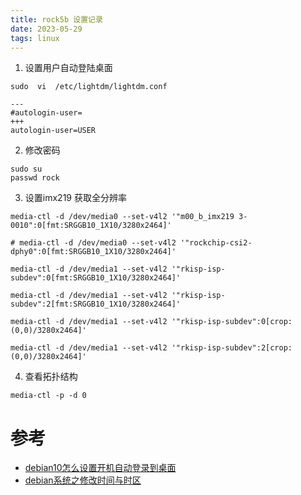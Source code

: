 ```yaml
---
title: rock5b 设置记录
date: 2023-05-29  
tags: linux 
---
```

1. 设置用户自动登陆桌面
```Shell
sudo  vi  /etc/lightdm/lightdm.conf

---
#autologin-user=
+++
autologin-user=USER
```

2. 修改密码
```Shell
sudo su
passwd rock
```

3.  设置imx219 获取全分辨率
```Shell
media-ctl -d /dev/media0 --set-v4l2 '"m00_b_imx219 3-0010":0[fmt:SRGGB10_1X10/3280x2464]'

# media-ctl -d /dev/media0 --set-v4l2 '"rockchip-csi2-dphy0":0[fmt:SRGGB10_1X10/3280x2464]'

media-ctl -d /dev/media1 --set-v4l2 '"rkisp-isp-subdev":0[fmt:SRGGB10_1X10/3280x2464]'

media-ctl -d /dev/media1 --set-v4l2 '"rkisp-isp-subdev":2[fmt:SRGGB10_1X10/3280x2464]'

media-ctl -d /dev/media1 --set-v4l2 '"rkisp-isp-subdev":0[crop:(0,0)/3280x2464]'

media-ctl -d /dev/media1 --set-v4l2 '"rkisp-isp-subdev":2[crop:(0,0)/3280x2464]'
```

4. 查看拓扑结构
```Shell
media-ctl -p -d 0
```

# 参考
- [debian10怎么设置开机自动登录到桌面](https://t.rock-chips.com/forum.php?mod=viewthread&tid=1948)
- [debian系统之修改时间与时区](https://blog.51cto.com/zhujiangtao/1554976)